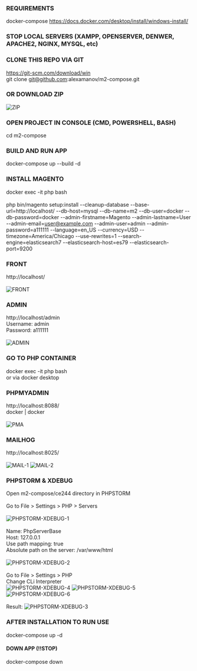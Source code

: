 ### REQUIREMENTS
docker-compose https://docs.docker.com/desktop/install/windows-install/

### STOP LOCAL SERVERS (XAMPP, OPENSERVER, DENWER, APACHE2, NGINX, MYSQL, etc)

### CLONE THIS REPO VIA GIT
https://git-scm.com/download/win
<br>
git clone git@github.com:alexamanov/m2-compose.git

### OR DOWNLOAD ZIP
![ZIP](guide/zip.png?raw=true "ZIP")

### OPEN PROJECT IN CONSOLE (CMD, POWERSHELL, BASH)
cd m2-compose

### BUILD AND RUN APP
docker-compose up --build -d

### INSTALL MAGENTO
docker exec -it php bash
<br>
<br>
php bin/magento setup:install --cleanup-database --base-url=http://localhost/ --db-host=mysql --db-name=m2 --db-user=docker --db-password=docker --admin-firstname=Magento --admin-lastname=User --admin-email=user@example.com --admin-user=admin --admin-password=a111111 --language=en_US --currency=USD --timezone=America/Chicago --use-rewrites=1 --search-engine=elasticsearch7 --elasticsearch-host=es79 --elasticsearch-port=9200

### FRONT
http://localhost/
<br><br>
![FRONT](guide/home.png?raw=true "HOME")

### ADMIN
http://localhost/admin
<br>
Username: admin
<br>
Password: a111111
<br><br>
![ADMIN](guide/admin.png?raw=true "ADMIN")

### GO TO PHP CONTAINER
docker exec -it php bash
<br>
or via docker desktop

### PHPMYADMIN
http://localhost:8088/
<br>
docker | docker
<br><br>
![PMA](guide/pma.png?raw=true "PMA")

### MAILHOG
http://localhost:8025/
<br><br>
![MAIL-1](guide/mail-1.png?raw=true "mail-1")
![MAIL-2](guide/mail-2.png?raw=true "mail-2")

### PHPSTORM & XDEBUG
Open m2-compose/ce244 directory in PHPSTORM
<br><br>
Go to File > Settings > PHP > Servers
<br><br>
![PHPSTORM-XDEBUG-1](guide/phpstorm-xdebug-1.png?raw=true "PHPSTORM-XDEBUG-1")
<br><br>
Name: PhpServerBase
<br>
Host: 127.0.0.1
<br>
Use path mapping: true
<br>
Absolute path on the server: /var/www/html
<br><br>
![PHPSTORM-XDEBUG-2](guide/phpstorm-xdebug-2.png?raw=true "PHPSTORM-XDEBUG-2")
<br><br>
Go to File > Settings > PHP
<br>
Change CLi Interpreter
<br>
![PHPSTORM-XDEBUG-4](guide/phpstorm-xdebug-4.png?raw=true "PHPSTORM-XDEBUG-4")
![PHPSTORM-XDEBUG-5](guide/phpstorm-xdebug-5.png?raw=true "PHPSTORM-XDEBUG-5")
![PHPSTORM-XDEBUG-6](guide/phpstorm-xdebug-6.png?raw=true "PHPSTORM-XDEBUG-6")
<br><br>
Result:
![PHPSTORM-XDEBUG-3](guide/phpstorm-xdebug-3.png?raw=true "PHPSTORM-XDEBUG-3")

### AFTER INSTALLATION TO RUN USE
docker-compose up -d

#### DOWN APP (!!STOP)
docker-compose down
